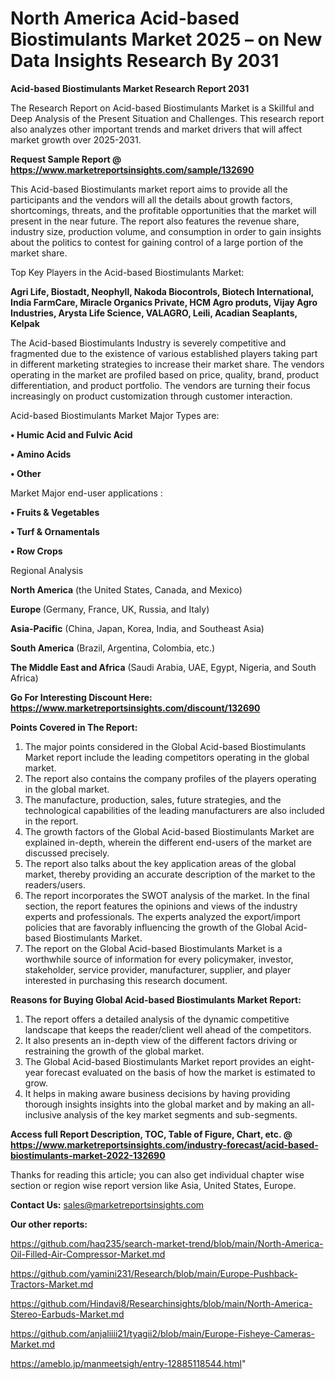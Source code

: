 # North America Acid-based Biostimulants Market 2025 – on New Data Insights Research By 2031

<strong>Acid-based Biostimulants Market Research Report 2031</strong>

The Research Report on Acid-based Biostimulants Market is a Skillful and Deep Analysis of the Present Situation and Challenges. This research report also analyzes other important trends and market drivers that will affect market growth over 2025-2031.

<strong>Request Sample Report @ <a href=https://www.marketreportsinsights.com/sample/132690>https://www.marketreportsinsights.com/sample/132690</a></strong>

This Acid-based Biostimulants market report aims to provide all the participants and the vendors will all the details about growth factors, shortcomings, threats, and the profitable opportunities that the market will present in the near future. The report also features the revenue share, industry size, production volume, and consumption in order to gain insights about the politics to contest for gaining control of a large portion of the market share.

Top Key Players in the Acid-based Biostimulants Market:

<strong>Agri Life, Biostadt, Neophyll, Nakoda Biocontrols, Biotech International, India FarmCare, Miracle Organics Private, HCM Agro produts, Vijay Agro Industries, Arysta Life Science, VALAGRO, Leili, Acadian Seaplants, Kelpak</strong>

The Acid-based Biostimulants Industry is severely competitive and fragmented due to the existence of various established players taking part in different marketing strategies to increase their market share. The vendors operating in the market are profiled based on price, quality, brand, product differentiation, and product portfolio. The vendors are turning their focus increasingly on product customization through customer interaction.

Acid-based Biostimulants Market Major Types are:

<strong>• Humic Acid and Fulvic Acid

• Amino Acids

• Other</strong>

Market Major end-user applications :

<strong>• Fruits & Vegetables

• Turf & Ornamentals

• Row Crops</strong>

Regional Analysis

</u><strong><b>North America</b></strong> (the United States, Canada, and Mexico)

<strong><b>Europe </b></strong>(Germany, France, UK, Russia, and Italy)

<strong><b>Asia-Pacific</b></strong> (China, Japan, Korea, India, and Southeast Asia)

<strong><b>South America</b></strong> (Brazil, Argentina, Colombia, etc.)

<strong><b>The Middle East and Africa</b></strong> (Saudi Arabia, UAE, Egypt, Nigeria, and South Africa)

<strong>Go For Interesting Discount Here: <a href=https://www.marketreportsinsights.com/discount/132690>https://www.marketreportsinsights.com/discount/132690</a></strong>

<strong>Points Covered in The Report:</strong>
<ol>
  <li>The major points considered in the Global Acid-based Biostimulants Market report include the leading competitors operating in the global market.</li>
  <li>The report also contains the company profiles of the players operating in the global market.</li>
  <li>The manufacture, production, sales, future strategies, and the technological capabilities of the leading manufacturers are also included in the report.</li>
  <li>The growth factors of the Global Acid-based Biostimulants Market are explained in-depth, wherein the different end-users of the market are discussed precisely.</li>
  <li>The report also talks about the key application areas of the global market, thereby providing an accurate description of the market to the readers/users.</li>
  <li>The report incorporates the SWOT analysis of the market. In the final section, the report features the opinions and views of the industry experts and professionals. The experts analyzed the export/import policies that are favorably influencing the growth of the Global Acid-based Biostimulants Market.</li>
  <li>The report on the Global Acid-based Biostimulants Market is a worthwhile source of information for every policymaker, investor, stakeholder, service provider, manufacturer, supplier, and player interested in purchasing this research document.</li>
</ol>
<strong>Reasons for Buying Global Acid-based Biostimulants Market Report:</strong>

<ol>
  <li>The report offers a detailed analysis of the dynamic competitive landscape that keeps the reader/client well ahead of the competitors.</li>
  <li>It also presents an in-depth view of the different factors driving or restraining the growth of the global market.</li>
  <li>The Global Acid-based Biostimulants Market report provides an eight-year forecast evaluated on the basis of how the market is estimated to grow.</li>
  <li>It helps in making aware business decisions by having providing thorough insights insights into the global market and by making an all-inclusive analysis of the key market segments and sub-segments.</li>
</ol>
<strong>Access full Report Description, TOC, Table of Figure, Chart, etc. @ <a href=https://www.marketreportsinsights.com/industry-forecast/acid-based-biostimulants-market-2022-132690>https://www.marketreportsinsights.com/industry-forecast/acid-based-biostimulants-market-2022-132690</a></strong>


Thanks for reading this article; you can also get individual chapter wise section or region wise report version like Asia, United States, Europe.

<strong>Contact Us:</strong>
sales@marketreportsinsights.com

<strong>Our other reports:</strong>

<a href=https://github.com/haq235/search-market-trend/blob/main/North-America-Oil-Filled-Air-Compressor-Market.md>https://github.com/haq235/search-market-trend/blob/main/North-America-Oil-Filled-Air-Compressor-Market.md</a>

<a href=https://github.com/yamini231/Research/blob/main/Europe-Pushback-Tractors-Market.md>https://github.com/yamini231/Research/blob/main/Europe-Pushback-Tractors-Market.md</a>

<a href=https://github.com/Hindavi8/Researchinsights/blob/main/North-America-Stereo-Earbuds-Market.md>https://github.com/Hindavi8/Researchinsights/blob/main/North-America-Stereo-Earbuds-Market.md</a>

<a href=https://github.com/anjaliiii21/tyagii2/blob/main/Europe-Fisheye-Cameras-Market.md>https://github.com/anjaliiii21/tyagii2/blob/main/Europe-Fisheye-Cameras-Market.md</a>

<a href=https://ameblo.jp/manmeetsigh/entry-12885118544.html>https://ameblo.jp/manmeetsigh/entry-12885118544.html</a>"
